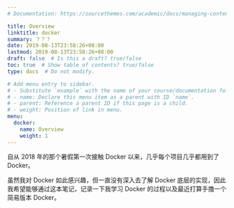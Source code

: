 ```yaml
---
# Documentation: https://sourcethemes.com/academic/docs/managing-content/

title: Overview
linktitle: docker
summary: ？？？
date: 2019-08-13T23:58:26+08:00
lastmod: 2019-08-13T23:58:26+08:00
draft: false  # Is this a draft? true/false
toc: true  # Show table of contents? true/false
type: docs  # Do not modify.

# Add menu entry to sidebar.
# - Substitute `example` with the name of your course/documentation folder.
# - name: Declare this menu item as a parent with ID `name`.
# - parent: Reference a parent ID if this page is a child.
# - weight: Position of link in menu.
menu:
  docker:
    name: Overview
    weight: 1
---
```


自从 2018 年的那个暑假第一次接触 Docker 以来，几乎每个项目几乎都用到了 Docker。

虽然我对 Docker 如此感兴趣，但一直没有深入去了解 Docker 底层的实现，因此我希望能够通过这本笔记，记录一下我学习 Docker 的过程以及最近打算手撸一个简易版本 Docker。
